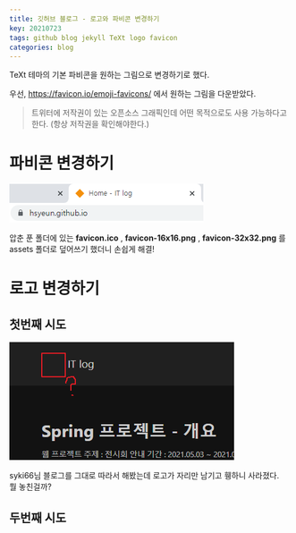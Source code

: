 ```yaml
---
title: 깃허브 블로그 - 로고와 파비콘 변경하기
key: 20210723
tags: github blog jekyll TeXt logo favicon
categories: blog
---
```

  

TeXt 테마의 기본 파비콘을 원하는 그림으로 변경하기로 했다.

우선, <https://favicon.io/emoji-favicons/> 에서 원하는 그림을 다운받았다.
> 트위터에 저작권이 있는 오픈소스 그래픽인데 어떤 목적으로도 사용 가능하다고 한다. (항상 저작권을 확인해야한다.)

# 파비콘 변경하기

![favicon](/assets/images/post/2021-07-23-favicon.png)

압춘 푼 폴더에 있는 **favicon.ico** , **favicon-16x16.png** , **favicon-32x32.png** 를  
assets 폴더로 덮어쓰기 했더니 손쉽게 해결!

# 로고 변경하기

## 첫번째 시도

![finding-logo](/assets/images/post/2021-07-23-finding-logo.png)  

syki66님 블로그를 그대로 따라서 해봤는데 로고가 자리만 남기고 휑하니 사라졌다.  
뭘 놓친걸까?

## 두번째 시도